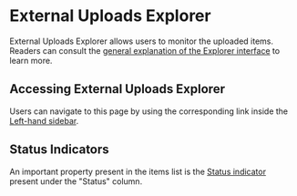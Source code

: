 # External Uploads Explorer

External Uploads Explorer allows users to monitor the uploaded items. Readers can consult the [general explanation of the Explorer interface](../../entities-general/ui/explorer.md) to learn more.

## Accessing External Uploads Explorer

Users can navigate to this page by using the corresponding link inside the [Left-hand sidebar](../../ui/left-sidebar.md).

## Status Indicators

An important property present in the items list is the [Status indicator](../status.md) present under the "Status" column. 
